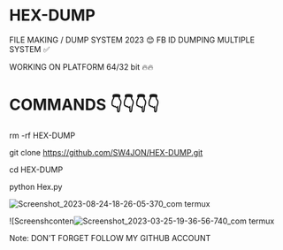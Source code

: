 # HEX-DUMP
FILE MAKING / DUMP SYSTEM 2023 😊
FB ID DUMPING MULTIPLE SYSTEM ✅

WORKING ON PLATFORM 64/32 bit 🔥🔥

# COMMANDS 👇👇👇👇


rm -rf HEX-DUMP

git clone https://github.com/SW4JON/HEX-DUMP.git

cd HEX-DUMP

python Hex.py

![Screenshot_2023-08-24-18-26-05-370_com termux](https://github.com/SW4JON/HEX-DUMP/assets/91185222/be7463ee-8de2-465b-876b-2b77d7cba5cd)




![Screenshconten![Screenshot_2023-03-25-19-36-56-740_com termux](https://user-images.githubusercontent.com/91185222/227778695-7d88db30-6fa0-46df-8d9a-c7dfa733f7ac.jpg)


Note: DON'T FORGET FOLLOW MY GITHUB ACCOUNT 
